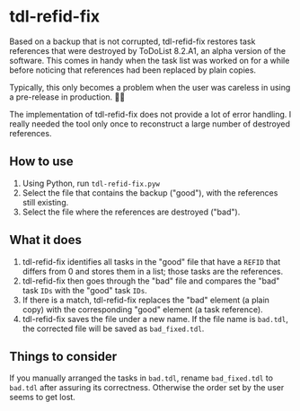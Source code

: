 # tdl-refid-fix
Based on a backup that is not corrupted, tdl-refid-fix restores task references that were destroyed by ToDoList 8.2.A1, an alpha version of the software. This comes in handy when the task list was worked on for a while before noticing that references had been replaced by plain copies.

Typically, this only becomes a problem when the user was careless in using a pre-release in production. 🤷🏻

The implementation of tdl-refid-fix does not provide a lot of error handling. I really needed the tool only once to reconstruct a large number of destroyed references.

## How to use
1. Using Python, run `tdl-refid-fix.pyw`
1. Select the file that contains the backup ("good"), with the references still existing.
1. Select the file where the references are destroyed ("bad").

## What it does
1. tdl-refid-fix identifies all tasks in the "good" file that have a `REFID` that differs from 0 and stores them in a list; those tasks are the references.
1. tdl-refid-fix then goes through the "bad" file and compares the "bad" task `IDs` with the "good" task `IDs`.
1. If there is a match, tdl-refid-fix replaces the "bad" element (a plain copy) with the corresponding "good" element (a task reference).
1. tdl-refid-fix saves the file under a new name. If the file name is `bad.tdl`, the corrected file will be saved as `bad_fixed.tdl`.

## Things to consider
If you manually arranged the tasks in `bad.tdl`, rename `bad_fixed.tdl` to `bad.tdl` after assuring its correctness. Otherwise the order set by the user seems to get lost.
